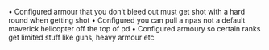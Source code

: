 • Configured armour that you don’t bleed out must get shot with a hard round when getting shot
• Configured you can pull a npas not a default maverick helicopter off the top of pd
• Configured armoury so certain ranks get limited stuff like guns, heavy armour etc
